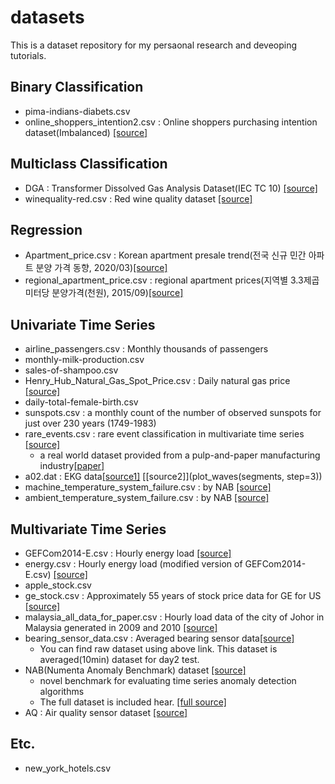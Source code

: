 # datasets
This is a dataset repository for my persaonal research and deveoping tutorials.

## Binary Classification
- pima-indians-diabets.csv
- online_shoppers_intention2.csv : Online shoppers purchasing intention dataset(Imbalanced) [[source]](https://archive.ics.uci.edu/ml/datasets/Online+Shoppers+Purchasing+Intention+Dataset)

## Multiclass Classification
- DGA : Transformer Dissolved Gas Analysis Dataset(IEC TC 10) [[source]](https://github.com/piotrmirowski/DGA)
- winequality-red.csv : Red wine quality dataset [[source]](https://archive.ics.uci.edu/ml/datasets/wine+quality)

## Regression
- Apartment_price.csv : Korean apartment presale trend(전국 신규 민간 아파트 분양 가격 동향, 2020/03)[[source]](https://www.data.go.kr/data/3035522/fileData.do)
- regional_apartment_price.csv : regional apartment prices(지역별 3.3제곱미터당 분양가격(천원), 2015/09)[[source]](https://goo.gl/oJydAv)

## Univariate Time Series
- airline_passengers.csv : Monthly thousands of passengers
- monthly-milk-production.csv
- sales-of-shampoo.csv
- Henry_Hub_Natural_Gas_Spot_Price.csv : Daily natural gas price [[source]](https://www.eia.gov/dnav/ng/hist/rngwhhdD.htm)
- daily-total-female-birth.csv
- sunspots.csv : a monthly count of the number of observed sunspots for just over 230 years (1749-1983)
- rare_events.csv : rare event classification in multivariate time series [[source]](https://github.com/ANONYMOUS-GURU/RareEventDetection/blob/master/data/rare_events.csv)
  - a real world dataset provided from a pulp-and-paper manufacturing industry[[paper]](https://arxiv.org/abs/1809.10717)
- a02.dat : EKG data[[source1]](https://github.com/mrahtz/sanger-machine-learning-workshop) [[source2]](plot_waves(segments, step=3))
- machine_temperature_system_failure.csv : by NAB [[source]](https://www.kaggle.com/boltzmannbrain/nab)
- ambient_temperature_system_failure.csv : by NAB [[source]](https://www.kaggle.com/boltzmannbrain/nab)

## Multivariate Time Series
- GEFCom2014-E.csv : Hourly energy load [[source]](http://blog.drhongtao.com/2017/03/gefcom2014-load-forecasting-data.html)
- energy.csv : Hourly energy load (modified version of GEFCom2014-E.csv) [[source]](https://www.dropbox.com/s/kem812npa8qfnb5/energy.csv?dl=0)
- apple_stock.csv
- ge_stock.csv : Approximately 55 years of stock price data for GE for US [[source]](https://www.kaggle.com/darkknight91/ge-stock)
- malaysia_all_data_for_paper.csv : Hourly load data of the city of Johor in Malaysia generated in 2009 and 2010 [[source]](https://data.mendeley.com/datasets/f4fcrh4tn9/1)
- bearing_sensor_data.csv : Averaged bearing sensor data[[source]](https://ti.arc.nasa.gov/tech/dash/groups/pcoe/prognostic-data-repository/)  
  - You can find raw dataset using above link. This dataset is averaged(10min) dataset for day2 test.
- NAB(Numenta Anomaly Benchmark) dataset [[source]](https://www.kaggle.com/boltzmannbrain/nab)
  - novel benchmark for evaluating time series anomaly detection algorithms  
  - The full dataset is included hear. [[full source]](https://github.com/numenta/NAB)
- AQ : Air quality sensor dataset [[source]](https://github.com/zhouxu-ds/air-quality-pattern-recognition)

## Etc.

- new_york_hotels.csv
